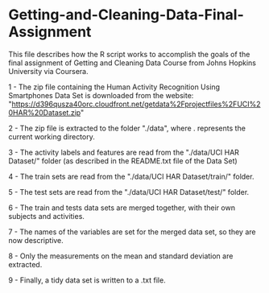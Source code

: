 # Getting-and-Cleaning-Data-Final-Assignment

This file describes how the R script works to accomplish the goals of the final assignment of Getting and Cleaning Data Course from Johns Hopkins University via Coursera.

1 - The zip file containing the Human Activity Recognition Using Smartphones Data Set is downloaded from the website: "https://d396qusza40orc.cloudfront.net/getdata%2Fprojectfiles%2FUCI%20HAR%20Dataset.zip"

2 - The zip file is extracted to the folder "./data", where . represents the current working directory.

3 - The activity labels and features are read from the "./data/UCI HAR Dataset/" folder (as described in the README.txt file of the Data Set)

4 - The train sets are read from the "./data/UCI HAR Dataset/train/" folder.

5 - The test sets are read from the "./data/UCI HAR Dataset/test/" folder.

6 - The train and tests data sets are merged together, with their own subjects and activities.

7 - The names of the variables are set for the merged data set, so they are now descriptive.

8 - Only the measurements on the mean and standard deviation are extracted.

9 - Finally, a tidy data set is written to a .txt file.
